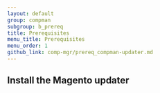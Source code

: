 ```yaml
---
layout: default
group: compman
subgroup: b_prereq
title: Prerequisites
menu_title: Prerequisites
menu_order: 1
github_link: comp-mgr/prereq_compman-updater.md
---
```

<!-- This topic is referred to from Magento 2 code! Don't change the URL without informing engineering! -->
<!-- Referring file: TBD owned by Ogres -->

<h2 id="install-prereq-upodater">Install the Magento updater</h2>
